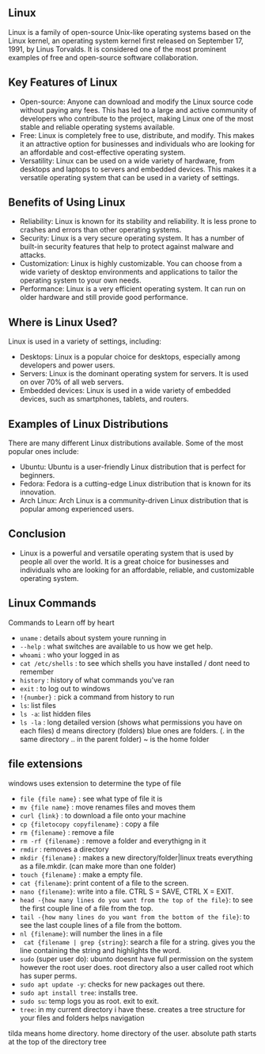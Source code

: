 ## Linux

Linux is a family of open-source Unix-like operating systems based on the Linux kernel, an operating system kernel first released on September 17, 1991, by Linus Torvalds. It is considered one of the most prominent examples of free and open-source software collaboration.

## Key Features of Linux

- Open-source: Anyone can download and modify the Linux source code without paying any fees. This has led to a large and active community of developers who contribute to the project, making Linux one of the most stable and reliable operating systems available.
- Free: Linux is completely free to use, distribute, and modify. This makes it an attractive option for businesses and individuals who are looking for an affordable and cost-effective operating system.
- Versatility: Linux can be used on a wide variety of hardware, from desktops and laptops to servers and embedded devices. This makes it a versatile operating system that can be used in a variety of settings.

## Benefits of Using Linux

- Reliability: Linux is known for its stability and reliability. It is less prone to crashes and errors than other operating systems.
- Security: Linux is a very secure operating system. It has a number of built-in security features that help to protect against malware and attacks.
- Customization: Linux is highly customizable. You can choose from a wide variety of desktop environments and applications to tailor the operating system to your own needs.
- Performance: Linux is a very efficient operating system. It can run on older hardware and still provide good performance.

## Where is Linux Used?

Linux is used in a variety of settings, including:

- Desktops: Linux is a popular choice for desktops, especially among developers and power users.
- Servers: Linux is the dominant operating system for servers. It is used on over 70% of all web servers.
- Embedded devices: Linux is used in a wide variety of embedded devices, such as smartphones, tablets, and routers.

## Examples of Linux Distributions

There are many different Linux distributions available. Some of the most popular ones include:

- Ubuntu: Ubuntu is a user-friendly Linux distribution that is perfect for beginners.
- Fedora: Fedora is a cutting-edge Linux distribution that is known for its innovation.
- Arch Linux: Arch Linux is a community-driven Linux distribution that is popular among experienced users.

## Conclusion

- Linux is a powerful and versatile operating system that is used by people all over the world. It is a great choice for businesses and individuals who are looking for an affordable, reliable, and customizable operating system.

## Linux Commands

Commands to Learn off by heart

- `uname` : details about system youre running in
- `--help` : what switches are available to us how we get help.
- `whoami` : who your logged in as
- `cat /etc/shells` : to see which shells you have installed / dont need to remember
- `history` : history of what commands you've ran
- `exit` : to log out to windows
- `!{number}` : pick a command from history to run
-  `ls`: list files
-  `ls -a`: list hidden files
-  `ls -la` : long detailed version (shows what permissions you have on each files) d means directory (folders) blue ones are folders. (. in the same directory .. in the parent folder) ~ is the home folder

## file extensions
windows uses extension to determine the type of file
- `file {file name}` : see what type of file it is
- `mv {file name}` : move renames files and moves them
- `curl {link}` : to download a file onto your machine
- `cp {filetocopy copyfilename}` : copy a file
- `rm {filename}` : remove a file
- `rm -rf {filename}` : remove a folder and everythigng in it
- `rmdir` : removes a directory
- `mkdir {filename}` : makes a new directory/folder|linux treats everything as a file.mkdir. (can make more than one folder)
- `touch {filename}` : make a empty file.
- `cat {filename}`: print content of a file to the screen.
- `nano {filename}`: write into a file. CTRL S = SAVE, CTRL X = EXIT.
- `head -{how many lines do you want from the top of the file}`: to see the first couple line of a file from the top.
- `tail -{how many lines do you want from the bottom of the file}`: to see the last couple lines of a file from the bottom.
- `nl {filename}`: will number the lines in a file
- ` cat {filename | grep {string}`: search a file for a string. gives you the line containing the string and highlights the word.
- `sudo` (super user do):  ubunto doesnt have full permission on the system however the root user does. root directory also a user called root which has super perms.
- `sudo apt update -y`: checks for new packages out there.
- `sudo apt install tree`: installs tree.
- `sudo su`: temp logs you as root. exit to exit.
- `tree`: in my current directory i have these. creates a tree structure for your files and folders helps navigation

tilda means home directory. home directory of the user.
absolute path starts at the top of the directory tree